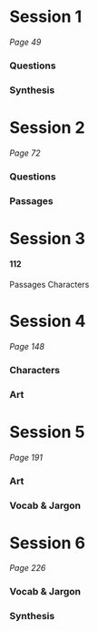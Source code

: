 # Session 1
*Page 49*
### Questions
### Synthesis
# Session 2
*Page 72*
### Questions
### Passages
# Session 3
#### 112
Passages
Characters
# Session 4
*Page 148*
### Characters
### Art
# Session 5
*Page 191*
### Art
### Vocab & Jargon
# Session 6
*Page 226*
### Vocab & Jargon
### Synthesis
